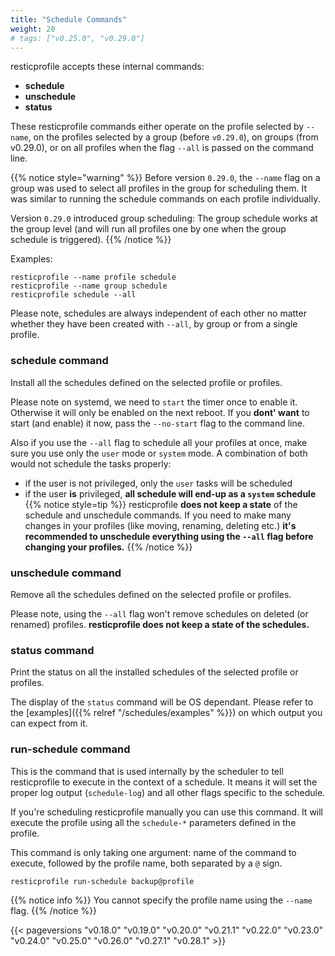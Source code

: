 ```yaml
---
title: "Schedule Commands"
weight: 20
# tags: ["v0.25.0", "v0.29.0"]
---
```



resticprofile accepts these internal commands:
- **schedule**
- **unschedule**
- **status**

These resticprofile commands either operate on the profile selected by `--name`, on the profiles selected by a group (before `v0.29.0`), on groups (from v0.29.0), or on all profiles when the flag `--all` is passed on the command line.

{{% notice style="warning" %}}
Before version `0.29.0`, the `--name` flag on a group was used to select all profiles in the group for scheduling them. It was similar to running the schedule commands on each profile individually.

Version `0.29.0` introduced group scheduling: The group schedule works at the group level (and will run all profiles one by one when the group schedule is triggered).
{{% /notice %}}

Examples:
```shell
resticprofile --name profile schedule 
resticprofile --name group schedule 
resticprofile schedule --all 
```

Please note, schedules are always independent of each other no matter whether they have been created with `--all`, by group or from a single profile.

### schedule command

Install all the schedules defined on the selected profile or profiles.

Please note on systemd, we need to `start` the timer once to enable it. Otherwise it will only be enabled on the next reboot. If you **dont' want** to start (and enable) it now, pass the `--no-start` flag to the command line.

Also if you use the `--all` flag to schedule all your profiles at once, make sure you use only the `user` mode or `system` mode. A combination of both would not schedule the tasks properly:
- if the user is not privileged, only the `user` tasks will be scheduled
- if the user **is** privileged, **all schedule will end-up as a `system` schedule**
{{% notice style=tip %}}
resticprofile **does not keep a state** of the schedule and unschedule commands. If you need to make many changes in your profiles (like moving, renaming, deleting etc.) **it's recommended to unschedule everything using the `--all` flag before changing your profiles.**
{{% /notice %}}

### unschedule command

Remove all the schedules defined on the selected profile or profiles.

Please note, using the `--all` flag won't remove schedules on deleted (or renamed) profiles. **resticprofile does not keep a state of the schedules.**

### status command

Print the status on all the installed schedules of the selected profile or profiles. 

The display of the `status` command will be OS dependant. Please refer to the [examples]({{% relref "/schedules/examples" %}}) on which output you can expect from it.

### run-schedule command

This is the command that is used internally by the scheduler to tell resticprofile to execute in the context of a schedule. It means it will set the proper log output (`schedule-log`) and all other flags specific to the schedule.

If you're scheduling resticprofile manually you can use this command. It will execute the profile using all the `schedule-*` parameters defined in the profile.

This command is only taking one argument: name of the command to execute, followed by the profile name, both separated by a `@` sign.

```shell
resticprofile run-schedule backup@profile
```

{{% notice info %}}
You cannot specify the profile name using the `--name` flag.
{{% /notice %}}

{{< pageversions "v0.18.0" "v0.19.0" "v0.20.0" "v0.21.1" "v0.22.0" "v0.23.0" "v0.24.0" "v0.25.0" "v0.26.0" "v0.27.1" "v0.28.1" >}}
